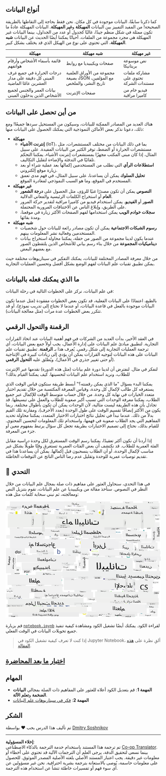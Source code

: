 <!--
CO_OP_TRANSLATOR_METADATA:
{
  "original_hash": "8141e7195841682914be03ef930fe43d",
  "translation_date": "2025-09-03T20:00:17+00:00",
  "source_file": "1-Introduction/01-defining-data-science/README.md",
  "language_code": "ar"
}
-->
## أنواع البيانات

كما ذكرنا سابقًا، البيانات موجودة في كل مكان. نحن فقط بحاجة إلى التقاطها بالطريقة الصحيحة! من المفيد التمييز بين البيانات **المهيكلة** و**غير المهيكلة**. البيانات المهيكلة عادةً ما تكون ممثلة في شكل منظم جيدًا، غالبًا كجدول أو عدد من الجداول، بينما البيانات غير المهيكلة هي مجرد مجموعة من الملفات. أحيانًا يمكننا أيضًا الحديث عن البيانات **شبه المهيكلة**، التي تحتوي على نوع من الهيكل الذي قد يختلف بشكل كبير.

| مهيكلة                                                                   | شبه مهيكلة                                                                                     | غير مهيكلة                              |
| ------------------------------------------------------------------------ | --------------------------------------------------------------------------------------------- | --------------------------------------- |
| قائمة بأسماء الأشخاص وأرقام هواتفهم                                      | صفحات ويكيبيديا مع روابط                                                                      | نص موسوعة بريتانيكا                    |
| درجات الحرارة في جميع غرف المبنى كل دقيقة على مدار العشرين عامًا الماضية | مجموعة من الأوراق العلمية بصيغة JSON مع المؤلفين، تاريخ النشر، والملخص                        | مشاركة ملفات تحتوي على مستندات الشركة   |
| بيانات العمر والجنس لجميع الأشخاص الذين يدخلون المبنى                  | صفحات الإنترنت                                                                                | فيديو خام من كاميرا مراقبة              |

## من أين تحصل على البيانات

هناك العديد من المصادر الممكنة للبيانات، وسيكون من المستحيل سردها جميعًا! ومع ذلك، دعونا نذكر بعض الأماكن النموذجية التي يمكنك الحصول على البيانات منها:

* **مهيكلة**
  - **إنترنت الأشياء** (IoT)، بما في ذلك البيانات من مختلف المستشعرات، مثل مستشعرات الحرارة أو الضغط، توفر الكثير من البيانات المفيدة. على سبيل المثال، إذا كان مبنى المكتب مجهزًا بمستشعرات إنترنت الأشياء، يمكننا التحكم تلقائيًا في التدفئة والإضاءة لتقليل التكاليف.
  - **استطلاعات الرأي** التي نطلب من المستخدمين إكمالها بعد عملية شراء أو بعد زيارة موقع إلكتروني.
  - **تحليل السلوك** يمكن أن يساعدنا، على سبيل المثال، في فهم مدى تعمق المستخدم في الموقع، وما هو السبب النموذجي لمغادرة الموقع.
* **غير مهيكلة**
  - **النصوص** يمكن أن تكون مصدرًا غنيًا للرؤى، مثل الحصول على **درجة الشعور العام** أو استخراج الكلمات الرئيسية والمعاني الدلالية.
  - **الصور** أو **الفيديو**. يمكن استخدام فيديو من كاميرا مراقبة لتقدير حركة المرور على الطريق، وإبلاغ الناس عن الاختناقات المرورية المحتملة.
  - **سجلات خوادم الويب** يمكن استخدامها لفهم الصفحات الأكثر زيارة في موقعنا، ومدة بقائها.
* **شبه مهيكلة**
  - **رسوم الشبكات الاجتماعية** يمكن أن تكون مصادر رائعة للبيانات حول شخصيات المستخدمين وفعالية نشر المعلومات بينهم.
  - عندما يكون لدينا مجموعة من الصور من حفلة، يمكننا محاولة استخراج بيانات **ديناميكيات المجموعة** من خلال بناء رسم بياني للأشخاص الذين يلتقطون الصور مع بعضهم البعض.

من خلال معرفة المصادر المختلفة للبيانات، يمكنك التفكير في سيناريوهات مختلفة حيث يمكن تطبيق تقنيات علم البيانات لفهم الوضع بشكل أفضل وتحسين العمليات التجارية.

## ما الذي يمكنك فعله بالبيانات

في علم البيانات، نركز على الخطوات التالية في رحلة البيانات:

بالطبع، اعتمادًا على البيانات الفعلية، قد تكون بعض الخطوات مفقودة (مثل عندما تكون البيانات موجودة بالفعل في قاعدة البيانات، أو عندما لا نحتاج إلى تدريب نموذج)، أو قد تتكرر بعض الخطوات عدة مرات (مثل معالجة البيانات).

## الرقمنة والتحول الرقمي

في العقد الأخير، بدأت العديد من الشركات في فهم أهمية البيانات عند اتخاذ القرارات التجارية. لتطبيق مبادئ علم البيانات على إدارة الأعمال، يجب أولاً جمع بعض البيانات، أي ترجمة العمليات التجارية إلى شكل رقمي. يُعرف هذا بـ **الرقمنة**. تطبيق تقنيات علم البيانات على هذه البيانات لتوجيه القرارات يمكن أن يؤدي إلى زيادات كبيرة في الإنتاجية (أو حتى تغيير جذري في الأعمال)، ويُطلق عليه **التحول الرقمي**.

لنفكر في مثال. لنفترض أن لدينا دورة علم بيانات (مثل هذه الدورة) نقدمها عبر الإنترنت للطلاب، ونريد استخدام علم البيانات لتحسينها. كيف يمكننا القيام بذلك؟

يمكننا البدء بسؤال "ما الذي يمكن رقمنته؟" أبسط طريقة ستكون قياس الوقت الذي يستغرقه كل طالب لإكمال كل وحدة، وقياس المعرفة المكتسبة من خلال تقديم اختبار متعدد الخيارات في نهاية كل وحدة. من خلال حساب متوسط الوقت للإكمال عبر جميع الطلاب، يمكننا معرفة الوحدات التي تسبب أكبر صعوبة للطلاب والعمل على تبسيطها.
قد تجادل بأن هذه الطريقة ليست مثالية، لأن الوحدات يمكن أن تكون بأطوال مختلفة. ربما يكون من الأكثر إنصافًا تقسيم الوقت على طول الوحدة (بعدد الأحرف)، ومقارنة تلك القيم بدلاً من ذلك.
عندما نبدأ في تحليل نتائج اختبارات الاختيار المتعدد، يمكننا محاولة تحديد المفاهيم التي يجد الطلاب صعوبة في فهمها، واستخدام تلك المعلومات لتحسين المحتوى. للقيام بذلك، نحتاج إلى تصميم الاختبارات بطريقة تجعل كل سؤال يرتبط بمفهوم معين أو جزء من المعرفة.

إذا أردنا أن نكون أكثر تعقيدًا، يمكننا رسم الوقت المستغرق لكل وحدة دراسية مقابل الفئة العمرية للطلاب. قد نكتشف أن بعض الفئات العمرية تستغرق وقتًا طويلًا بشكل غير مناسب لإكمال الوحدة، أو أن الطلاب ينسحبون قبل إكمالها. يمكن أن يساعدنا هذا في تقديم توصيات عمرية للوحدة وتقليل عدم رضا الناس الناتج عن التوقعات الخاطئة.

## 🚀 التحدي

في هذا التحدي، سنحاول العثور على مفاهيم ذات صلة بمجال علم البيانات من خلال النظر في النصوص. سنأخذ مقالة من ويكيبيديا عن علم البيانات، نقوم بتنزيل النص ومعالجته، ثم نبني سحابة كلمات مثل هذه:

![سحابة كلمات لعلم البيانات](../../../../translated_images/ds_wordcloud.664a7c07dca57de017c22bf0498cb40f898d48aa85b3c36a80620fea12fadd42.ar.png)

قم بزيارة [`notebook.ipynb`](../../../../../../../../../1-Introduction/01-defining-data-science/notebook.ipynb ':ignore') لقراءة الكود. يمكنك أيضًا تشغيل الكود ومشاهدة كيفية تنفيذ جميع تحويلات البيانات في الوقت الفعلي.

> إذا كنت لا تعرف كيفية تشغيل الكود في Jupyter Notebook، ألقِ نظرة على [هذه المقالة](https://soshnikov.com/education/how-to-execute-notebooks-from-github/).

## [اختبار ما بعد المحاضرة](https://ff-quizzes.netlify.app/en/ds/)

## المهام

* **المهمة 1**: قم بتعديل الكود أعلاه للعثور على المفاهيم ذات الصلة بمجالي **البيانات الضخمة** و**تعلم الآلة**.
* **المهمة 2**: [فكر في سيناريوهات علم البيانات](assignment.md)

## الشكر

تم تأليف هذا الدرس بحب ♥️ بواسطة [Dmitry Soshnikov](http://soshnikov.com)

---

**إخلاء المسؤولية**:  
تم ترجمة هذا المستند باستخدام خدمة الترجمة بالذكاء الاصطناعي [Co-op Translator](https://github.com/Azure/co-op-translator). بينما نسعى لتحقيق الدقة، يرجى العلم أن الترجمات الآلية قد تحتوي على أخطاء أو معلومات غير دقيقة. يجب اعتبار المستند الأصلي بلغته الأصلية المصدر الموثوق. للحصول على معلومات حاسمة، يُوصى بالاستعانة بترجمة بشرية احترافية. نحن غير مسؤولين عن أي سوء فهم أو تفسيرات خاطئة تنشأ عن استخدام هذه الترجمة.